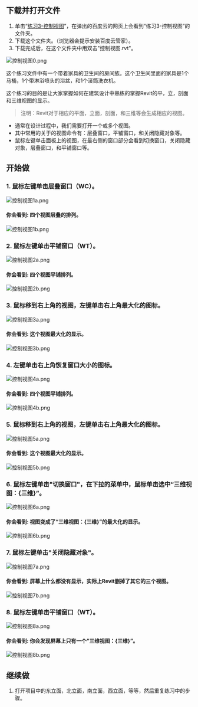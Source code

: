 ## 下载并打开文件

1. 单击“[练习3-控制视图](http://pan.baidu.com/s/1kTYSgHx)”，在弹出的百度云的网页上会看到“练习3-控制视图”的文件夹。
2. 下载这个文件夹。（浏览器会提示安装百度云管家）。
3. 下载完成后，在这个文件夹中用双击"控制视图.rvt"。

![控制视图0.png](/images/控制视图/控制视图0.png)

这个练习文件中有一个带着家具的卫生间的房间族。这个卫生间里面的家具是1个马桶，1个带淋浴喷头的浴盆，和1个滚筒洗衣机。

这个练习的目的是让大家掌握如何在建筑设计中熟练的掌握Revit的平，立，剖面和三维视图的显示。

> 注明：Revit对于相应的平面，立面，剖面，和三维等会生成相应的视图。
> 
- 通常在设计过程中，我们需要打开一个或多个视图。
- 其中常用的关于的视图命令有：层叠窗口，平铺窗口，和关闭隐藏对象等。
- 鼠标左键单击面板上的视图，在最右侧的窗口部分会看到切换窗口，关闭隐藏对象，层叠窗口，和平铺窗口等。

## 开始做

### 1. 鼠标左键单击层叠窗口（WC）。

![控制视图1a.png](/images/控制视图/控制视图1a.png)

#### 你会看到: 四个视图层叠的排列。

![控制视图1b.png](/images/控制视图/控制视图1b.png)

### 2. 鼠标左键单击平铺窗口（WT）。

![控制视图2a.png](/images/控制视图/控制视图2a.png)

#### 你会看到: 四个视图平铺排列。

![控制视图2b.png](/images/控制视图/控制视图2b.png)

### 3. 鼠标移到右上角的视图，左键单击右上角最大化的图标。

![控制视图3a.png](/images/控制视图/控制视图3a.png)

#### 你会看到: 这个视图最大化的显示。

![控制视图3b.png](/images/控制视图/控制视图3b.png)

### 4. 左键单击右上角恢复窗口大小的图标。

![控制视图4a.png](/images/控制视图/控制视图4a.png)

#### 你会看到: 四个视图平铺排列。

![控制视图4b.png](/images/控制视图/控制视图4b.png)

### 5. 鼠标移到右上角的视图，左键单击右上角最大化的图标。

![控制视图5a.png](/images/控制视图/控制视图5a.png)

#### 你会看到: 这个视图最大化的显示。

![控制视图5b.png](/images/控制视图/控制视图5b.png)

### 6. 鼠标左键单击"切换窗口"，在下拉的菜单中，鼠标单击选中“三维视图：{三维}”。

![控制视图6a.png](/images/控制视图/控制视图6a.png)

#### 你会看到: 视图变成了“三维视图：{三维}”的最大化的显示。

![控制视图6b.png](/images/控制视图/控制视图6b.png)

### 7. 鼠标左键单击"关闭隐藏对象"。

![控制视图7a.png](/images/控制视图/控制视图7a.png)

#### 你会看到: 屏幕上什么都没有显示，实际上Revit删掉了其它的三个视图。

![控制视图7b.png](/images/控制视图/控制视图7b.png)

### 8. 鼠标左键单击平铺窗口（WT）。

![控制视图8a.png](/images/控制视图/控制视图8a.png)

#### 你会看到: 你会发现屏幕上只有一个“三维视图：{三维}”。

![控制视图8b.png](/images/控制视图/控制视图8b.png)

## 继续做

1. 打开项目中的东立面，北立面，南立面，西立面，等等，然后重复练习中的步骤。